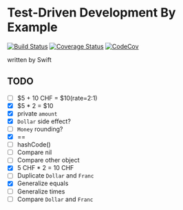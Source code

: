 # Test-Driven Development By Example

[![Build Status](https://travis-ci.org/ykws/test-driven-development-by-example-swift.svg?branch=master)](https://travis-ci.org/ykws/test-driven-development-by-example-swift)
[![Coverage Status](https://coveralls.io/repos/github/ykws/test-driven-development-by-example-swift/badge.svg?branch=master)](https://coveralls.io/github/ykws/test-driven-development-by-example-swift?branch=master)
[![CodeCov](https://codecov.io/gh/ykws/test-driven-development-by-example-swift/branch/master/graph/badge.svg)](https://codecov.io/gh/ykws/test-driven-development-by-example-swift)

written by Swift

## TODO

- [ ] $5 + 10 CHF = $10(rate=2:1)
- [x] $5 * 2 = $10
- [x] private `amount`
- [x] `Dollar` side effect?
- [ ] `Money` rounding?
- [x] ==
- [ ] hashCode()
- [ ] Compare nil
- [ ] Compare other object
- [x] 5 CHF * 2 = 10 CHF
- [ ] Duplicate `Dollar` and `Franc`
- [x] Generalize equals
- [ ] Generalize times
- [ ] Compare `Dollar` and `Franc`
